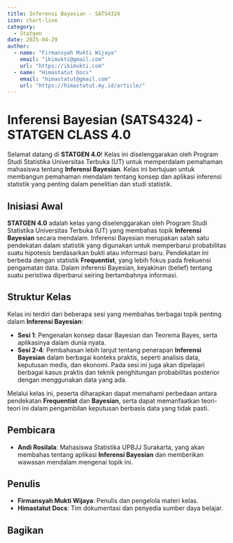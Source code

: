 ```yaml
---
title: Inferensi Bayesian - SATS4324
icon: chart-line
category:
  - Statgen
date: 2025-04-29
author:
  - name: "Firmansyah Mukti Wijaya"
    email: "ikimukti@gmail.com"
    url: "https://ikimukti.com"
  - name: "Himastatut Docs"
    email: "himastatut@gmail.com"
    url: "https://himastatut.my.id/article/"
---
```


# Inferensi Bayesian (SATS4324) - STATGEN CLASS 4.0

Selamat datang di **STATGEN 4.0**! Kelas ini diselenggarakan oleh Program Studi Statistika Universitas Terbuka (UT) untuk memperdalam pemahaman mahasiswa tentang **Inferensi Bayesian**. Kelas ini bertujuan untuk membangun pemahaman mendalam tentang konsep dan aplikasi inferensi statistik yang penting dalam penelitian dan studi statistik.

## Inisiasi Awal
**STATGEN 4.0** adalah kelas yang diselenggarakan oleh Program Studi Statistika Universitas Terbuka (UT) yang membahas topik **Inferensi Bayesian** secara mendalam. Inferensi Bayesian merupakan salah satu pendekatan dalam statistik yang digunakan untuk memperbarui probabilitas suatu hipotesis berdasarkan bukti atau informasi baru. Pendekatan ini berbeda dengan statistik **Frequentist**, yang lebih fokus pada frekuensi pengamatan data. Dalam inferensi Bayesian, keyakinan (belief) tentang suatu peristiwa diperbarui seiring bertambahnya informasi.

## Struktur Kelas
Kelas ini terdiri dari beberapa sesi yang membahas berbagai topik penting dalam **Inferensi Bayesian**:
- **Sesi 1**: Pengenalan konsep dasar Bayesian dan Teorema Bayes, serta aplikasinya dalam dunia nyata.
- **Sesi 2-4**: Pembahasan lebih lanjut tentang penerapan **Inferensi Bayesian** dalam berbagai konteks praktis, seperti analisis data, keputusan medis, dan ekonomi. Pada sesi ini juga akan dipelajari berbagai kasus praktis dan teknik penghitungan probabilitas posterior dengan menggunakan data yang ada.

Melalui kelas ini, peserta diharapkan dapat memahami perbedaan antara pendekatan **Frequentist** dan **Bayesian**, serta dapat memanfaatkan teori-teori ini dalam pengambilan keputusan berbasis data yang tidak pasti.

## Pembicara
- **Andi Rosilala**: Mahasiswa Statistika UPBJJ Surakarta, yang akan membahas tentang aplikasi **Inferensi Bayesian** dan memberikan wawasan mendalam mengenai topik ini.

## Penulis
- **Firmansyah Mukti Wijaya**: Penulis dan pengelola materi kelas.
- **Himastatut Docs**: Tim dokumentasi dan penyedia sumber daya belajar.


<Catalog />

## Bagikan
<Share colorful />
<GitContributors />
<GitChangelog />